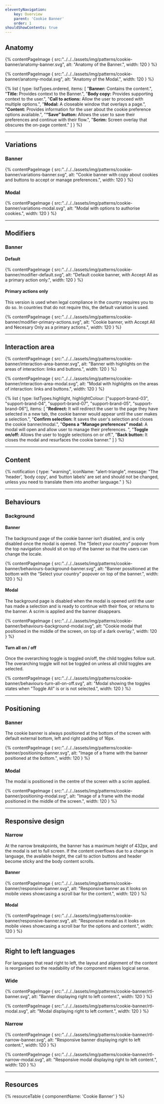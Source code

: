 ```yaml
---
eleventyNavigation:
    key: Overview
    parent: 'Cookie Banner'
    order: 1
shouldShowContents: true
---
```



## Anatomy

{% contentPageImage {
    src:"../../../assets/img/patterns/cookie-banner/anatomy-banner.svg",
    alt: "Anatomy of the Banner.",
    width: 120
} %}

{% contentPageImage {
src:"../../../assets/img/patterns/cookie-banner/anatomy-modal.svg",
alt: "Anatomy of the Modal.",
width: 120
} %}


{% list {
    type: listTypes.ordered,
    items: [
        "**Banner:** Contains the content.",
        "**Title:** Provides context to the Banner.",
        "**Body copy:** Provides supporting context to the user.",
        "**Call to actions:** Allow the user to proceed with multiple options.",
        "**Modal:** A closeable window that overlays a page.",
        "**Content:** Provides information for the user about the cookie preference options available.",
        "**“Save” button:**  Allows the user to save their preferences and continue with their flow.",
        "**Scrim:** Screen overlay that obscures the on-page content."
    ]
} %}

---

## Variations

### Banner

{% contentPageImage {
src:"../../../assets/img/patterns/cookie-banner/variations-banner.svg",
alt: "Cookie banner with copy about cookies and buttons to accept or manage preferences.",
width: 120
} %}

### Modal

{% contentPageImage {
src:"../../../assets/img/patterns/cookie-banner/variations-modal.svg",
alt: "Modal with options to authorise cookies.",
width: 120
} %}

___

## Modifiers

### Banner

#### Default

{% contentPageImage {
src:"../../../assets/img/patterns/cookie-banner/modifier-default.svg",
alt: "Default cookie banner, with Accept All as a primary action only.",
width: 120
} %}

#### Primary actions only

This version is used when legal compliance in the country requires you to do so. In countries that do not require this, the default variation is used.

{% contentPageImage {
src:"../../../assets/img/patterns/cookie-banner/modifier-primary-actions.svg",
alt: "Cookie banner, with Accept All and Necesary Only as a primary actions.",
width: 120
} %}

---

## Interaction area

{% contentPageImage {
src:"../../../assets/img/patterns/cookie-banner/interaction-area-banner.svg",
alt: "Banner with highlights on the areas of interaction: links and buttons.",
width: 120
} %}

{% contentPageImage {
src:"../../../assets/img/patterns/cookie-banner/interaction-area-modal.svg",
alt: "Modal with highlights on the areas of interaction: links and buttons.",
width: 120
} %}

{% list {
    type: listTypes.highlight,
    highlightColour: ["support-brand-03", "support-brand-04", "support-brand-07", "support-brand-05", "support-brand-06"],
    items: [
        "**Redirect:**  It will redirect the user to the page  they have selected in a new tab, the cookie banner would appear until the user makes a selection.",
        "**Confirm selection:**  It saves the user's selection and closes the cookie banner/modal.",
        "**Opens a “Manage preferences” modal:**  A modal will open and allow user to manage their preferences. ",
        "**Toggle on/off:**  Allows the user to toggle selections on or off.",
        "**Back button:**  It closes the modal and resurfaces the cookie banner."
    ]
} %}

---

## Content

{% notification {
  type: "warning",
  iconName: "alert-triangle",
  message: "The ‘header’, ‘body copy’, and ‘button labels’ are set and should not be changed, unless you need to translate them into another language."
} %}

---

## Behaviours

### Background

#### Banner

The background page of the cookie banner isn’t disabled, and is only disabled once the modal is opened. The “Select your country” popover from the top navigation should sit on top of the banner so that the users can change the locale.

{% contentPageImage {
  src:"../../../assets/img/patterns/cookie-banner/behaviours-background-banner.svg",
  alt: "Banner possitioned at the bottom with the “Select your country” popover on top of the banner.",
  width: 120
} %}

#### Modal

The background page is disabled when the modal is opened until the user has made a selection and is ready to continue with their flow, or returns to the banner. A scrim is applied and the banner disappears.

{% contentPageImage {
src:"../../../assets/img/patterns/cookie-banner/behaviours-background-modal.svg",
alt: "Cookie modal that positioned in the middle of the screen, on top of a dark overlay.",
width: 120
} %}

#### Turn all on / off

Once the overarching toggle is toggled on/off, the child toggles follow suit. The overarching toggle will not be toggled on unless all child toggles are selected.

{% contentPageImage {
src:"../../../assets/img/patterns/cookie-banner/behaviours-turn-all-on-off.svg",
alt: "Modal showing the toggles states when \"Toggle All\" is or is not selected.",
width: 120
} %}


---

## Positioning

### Banner

The cookie banner is always positioned at the bottom of the screen with default external bottom, left and right padding of 16px.

{% contentPageImage {
src:"../../../assets/img/patterns/cookie-banner/positioning-banner.svg",
alt: "Image of a frame with the banner positioned at the bottom.",
width: 120
} %}

### Modal

The modal is positioned in the centre of the screen with a scrim applied.

{% contentPageImage {
src:"../../../assets/img/patterns/cookie-banner/positioning-modal.svg",
alt: "Image of a frame with the modal positioned in the middle of the screen.",
width: 120
} %}

---

## Responsive design

### Narrow

At the narrow breakpoints, the banner has a maximum height of 432px, and the modal is set to full screen. If the content overflows due to a change in language, the available height, the call to action buttons and header become sticky and the body content scrolls.

#### Banner

{% contentPageImage {
src:"../../../assets/img/patterns/cookie-banner/responsive-banner.svg",
alt: "Responsive banner as it looks on mobile views showcasing a scroll bar for the content.",
width: 120
} %}

#### Modal

{% contentPageImage {
src:"../../../assets/img/patterns/cookie-banner/responsive-banner.svg",
alt: "Responsive modal as it looks on mobile views showcasing a scroll bar for the options and content.",
width: 120
} %}

---

## Right to left languages

For languages that read right to left, the layout and alignment of the content is reorganised so the readability of the component makes logical sense.

### Wide

{% contentPageImage {
src:"../../../assets/img/patterns/cookie-banner/rtl-banner.svg",
alt: "Banner displaying right to left content.",
width: 120
} %}

{% contentPageImage {
src:"../../../assets/img/patterns/cookie-banner/rtl-modal.svg",
alt: "Modal displaying right to left content.",
width: 120
} %}

### Narrow

{% contentPageImage {
src:"../../../assets/img/patterns/cookie-banner/rtl-narrow-banner.svg",
alt: "Responsive banner displaying right to left content.",
width: 120
} %}

{% contentPageImage {
src:"../../../assets/img/patterns/cookie-banner/rtl-narrow-modal.svg",
alt: "Responsive modal displaying right to left content.",
width: 120
} %}


___

## Resources

{% resourceTable {
componentName: 'Cookie Banner'
} %}
